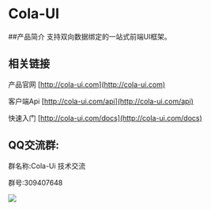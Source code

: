# Cola-UI

##产品简介
支持双向数据绑定的一站式前端UI框架。

## 相关链接

产品官网 [http://cola-ui.com](http://cola-ui.com)

客户端Api [http://cola-ui.com/api](http://cola-ui.com/api)

快速入门  [http://cola-ui.com/docs](http://cola-ui.com/docs)

 
## QQ交流群:
群名称:Cola-Ui 技术交流

群号:309407648

![](http://cola-ui.com/images/qq.png)